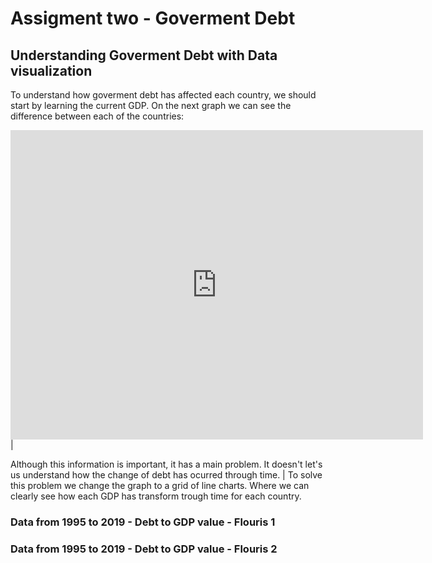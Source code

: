 # Assigment two - **Goverment Debt**

## Understanding Goverment Debt with Data visualization

To understand how goverment debt has affected each country, we should start by learning the current GDP. On the next graph we can see the difference between each of the countries:

<iframe src="https://data.oecd.org/chart/6gMq" width="660" height="495" style="border: 0" mozallowfullscreen="true" webkitallowfullscreen="true" allowfullscreen="true"><a href="https://data.oecd.org/chart/6gMq" target="_blank">OECD Chart: General government debt, Total, % of GDP, Annual, 2019</a></iframe>
|

Although this information is important, it has a main problem. It doesn't let's us understand how the change of debt has ocurred through time.
|
To solve this problem we change the graph to a grid of line charts. Where we can clearly see how each GDP has transform trough time for each country. 

### Data from 1995 to 2019 - Debt to GDP value - Flouris 1

<div class="flourish-embed flourish-chart" data-src="visualisation/5290759"><script src="https://public.flourish.studio/resources/embed.js"></script></div>

### Data from 1995 to 2019 - Debt to GDP value - Flouris 2

<div class="flourish-embed flourish-scatter" data-src="visualisation/5291037"><script src="https://public.flourish.studio/resources/embed.js"></script></div>

<div class="flourish-embed flourish-scatter" data-src="visualisation/5291172"><script src="https://public.flourish.studio/resources/embed.js"></script></div>
